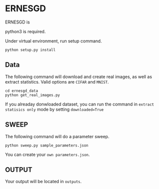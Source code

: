# ERNESGD
ERNESGD is 

python3 is required.

Under virtual environment, run setup command.

```
python setup.py install
```



## Data
The following command will download and create real images,
as well as extract statistics.
Valid options are ``CIFAR`` and ``MNIST``.

```
cd ernesgd_data
python get_real_images.py
```

If you alreaday donwloaded dataset, you can run the command in ``extract statisics only`` mode
by setting ``downloaded=True``


## SWEEP
The following command will do a parameter sweep.
```
python sweep.py sample_parameters.json
```
You can create your ``own parameters.json``.


## OUTPUT
Your output will be located in ``outputs``.
